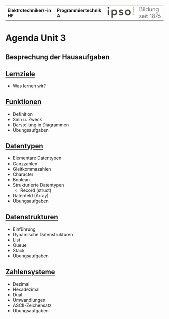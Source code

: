 |                             |                          |                                        |
| --------------------------- | ------------------------ | -------------------------------------- |
| **Elektrotechniker/-in HF** | **Programmiertechnik A** | ![IPSO Logo](./x_gitres/ipso_logo.png) |

# Agenda Unit 3

## Besprechung der Hausaufgaben

## [Lernziele](./lernziele.md)

- Was lernen wir?

## [Funktionen](./funktionen.md)

- Definition
- Sinn u. Zweck
- Darstellung in Diagrammen
- Übungsaufgaben

## [Datentypen](./datentypen.md)

- Elementare Datentypen
- Ganzzahlen
- Gleitkommazahlen
- Character
- Boolean
- Strukturierte Datentypen
  - Record (struct)
- Datenfeld (Array)
- Übungsaufgaben

## [Datenstrukturen](./datenstrukturen.md)

- Einführung
- Dynamische Datenstrukturen
- List
- Queue
- Stack
- Übungsaufgaben

## [Zahlensysteme](./zahlensysteme.md)

- Dezimal
- Hexadezimal
- Dual
- Umwandlungen
- ASCII-Zeichensatz
- Übungsaufgaben
